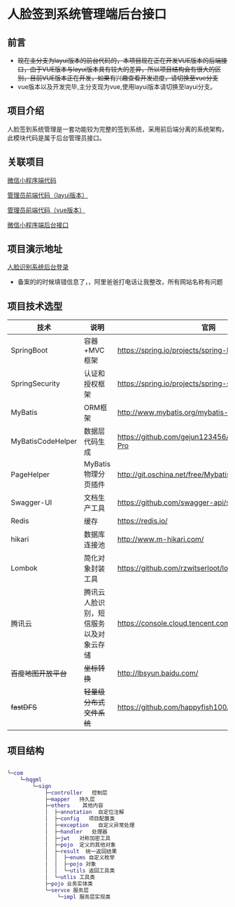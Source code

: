 # 人脸签到系统管理端后台接口

## 前言

* ~~现在主分支为layui版本的前台代码的，本项目现在正在开发VUE版本的后端接口，由于VUE版本与layui版本具有较大的差异，所以项目结构会有很大的区别，目前VUE版本正在开发，如果有兴趣查看开发进度，请切换至vue分支~~
* vue版本以及开发完毕,主分支现为vue,使用layui版本请切换至layui分支。





## 项目介绍

人脸签到系统管理是一套功能较为完整的签到系统，采用前后端分离的系统架构，此模块代码是属于后台管理员接口。

## 关联项目

[微信小程序端代码](https://github.com/wei1793786487/small)

[管理员前端代码（layui版本）](https://github.com/wei1793786487/sign-Front)

[管理员前端代码（vue版本）](https://github.com/wei1793786487/sign-Front-vue)

[微信小程序端后台接口](https://github.com/wei1793786487/miniend)

## 项目演示地址

[人脸识别系统后台登录](https://www.hqgml.com/)

* 备案的的时候填错信息了，，阿里爸爸打电话让我整改，所有网站名称有问题

## 项目技术选型

| 技术              | 说明                         | 官网                                                 |
| ----------------- | ---------------------------- | ---------------------------------------------------- |
| SpringBoot        | 容器+MVC框架                 | https://spring.io/projects/spring-boot               |
| SpringSecurity    | 认证和授权框架               | https://spring.io/projects/spring-security           |
| MyBatis           | ORM框架                      | http://www.mybatis.org/mybatis-3/zh/index.html       |
| MyBatisCodeHelper | 数据层代码生成               | https://github.com/gejun123456/MyBatisCodeHelper-Pro |
| PageHelper        | MyBatis物理分页插件          | http://git.oschina.net/free/Mybatis_PageHelper       |
| Swagger-UI        | 文档生产工具                 | https://github.com/swagger-api/swagger-ui            |
| Redis             | 缓存                         | https://redis.io/                                    |
| hikari            | 数据库连接池                 | http://www.m-hikari.com/                             |
| Lombok            | 简化对象封装工具             | https://github.com/rzwitserloot/lombok               |
| 腾讯云      | 腾讯云人脸识别，短信服务以及对象云存储 | https://console.cloud.tencent.com                    |
| ~~百度地图开放平台~~ | ~~坐标转换~~                 | http://lbsyun.baidu.com/                     |
| ~~fastDFS~~       | ~~轻量级分布式文件系统~~     | https://github.com/happyfish100/fastdfs          |

## 项目结构

```lua

└─com
    └─hqgml
        └─sign
            ├─controller   控制层
            ├─mapper   持久层
            ├─others    其他内容
            │  ├─annotation  自定位注解 
            │  ├─config   项目配置类
            │  ├─exception   自定义异常处理
            │  ├─handler   处理器
            │  ├─jwt   对称加密工具
            │  ├─pojo  定义的其他对象
            │  ├─result  统一返回结果
            │  │  ├─enums 自定义枚举
            │  │  ├─pojo 对象
            │  │  └─utils 返回工具类
            │  └─utlis 工具类
            ├─pojo 业务实体类
            └─servce 服务层
                └─impl 服务层实现类


```











